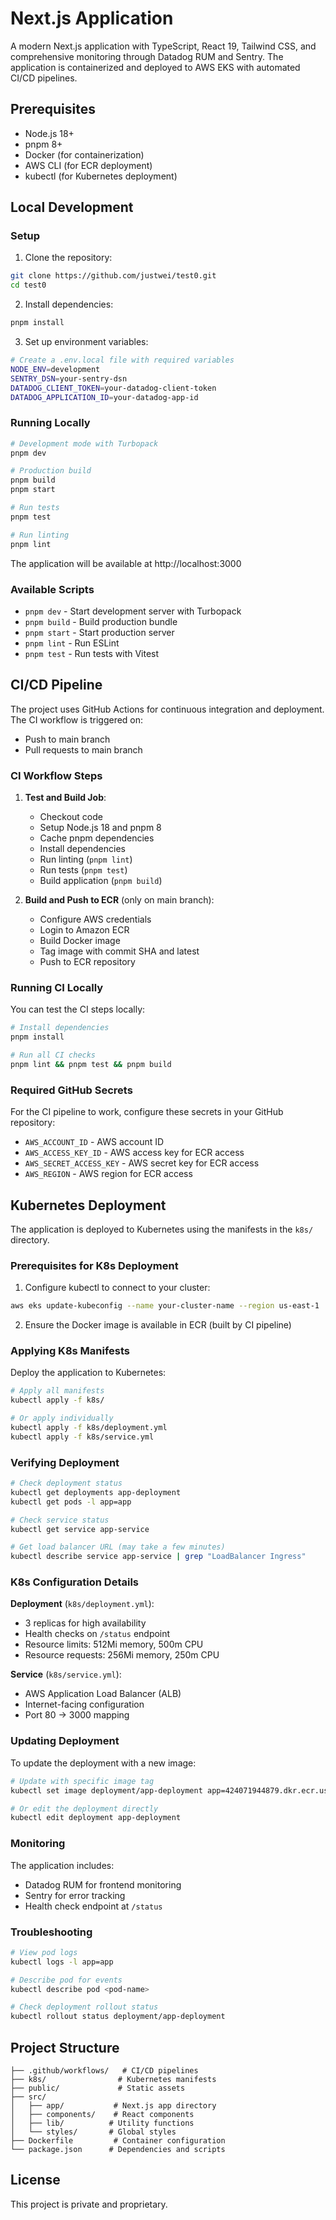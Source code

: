 # Next.js Application

A modern Next.js application with TypeScript, React 19, Tailwind CSS, and comprehensive monitoring through Datadog RUM and Sentry. The application is containerized and deployed to AWS EKS with automated CI/CD pipelines.

## Prerequisites

- Node.js 18+
- pnpm 8+
- Docker (for containerization)
- AWS CLI (for ECR deployment)
- kubectl (for Kubernetes deployment)

## Local Development

### Setup

1. Clone the repository:
```bash
git clone https://github.com/justwei/test0.git
cd test0
```

2. Install dependencies:
```bash
pnpm install
```

3. Set up environment variables:
```bash
# Create a .env.local file with required variables
NODE_ENV=development
SENTRY_DSN=your-sentry-dsn
DATADOG_CLIENT_TOKEN=your-datadog-client-token
DATADOG_APPLICATION_ID=your-datadog-app-id
```

### Running Locally

```bash
# Development mode with Turbopack
pnpm dev

# Production build
pnpm build
pnpm start

# Run tests
pnpm test

# Run linting
pnpm lint
```

The application will be available at http://localhost:3000

### Available Scripts

- `pnpm dev` - Start development server with Turbopack
- `pnpm build` - Build production bundle
- `pnpm start` - Start production server
- `pnpm lint` - Run ESLint
- `pnpm test` - Run tests with Vitest

## CI/CD Pipeline

The project uses GitHub Actions for continuous integration and deployment. The CI workflow is triggered on:
- Push to main branch
- Pull requests to main branch

### CI Workflow Steps

1. **Test and Build Job**:
   - Checkout code
   - Setup Node.js 18 and pnpm 8
   - Cache pnpm dependencies
   - Install dependencies
   - Run linting (`pnpm lint`)
   - Run tests (`pnpm test`)
   - Build application (`pnpm build`)

2. **Build and Push to ECR** (only on main branch):
   - Configure AWS credentials
   - Login to Amazon ECR
   - Build Docker image
   - Tag image with commit SHA and latest
   - Push to ECR repository

### Running CI Locally

You can test the CI steps locally:

```bash
# Install dependencies
pnpm install

# Run all CI checks
pnpm lint && pnpm test && pnpm build
```

### Required GitHub Secrets

For the CI pipeline to work, configure these secrets in your GitHub repository:
- `AWS_ACCOUNT_ID` - AWS account ID
- `AWS_ACCESS_KEY_ID` - AWS access key for ECR access
- `AWS_SECRET_ACCESS_KEY` - AWS secret key for ECR access
- `AWS_REGION` - AWS region for ECR access

## Kubernetes Deployment

The application is deployed to Kubernetes using the manifests in the `k8s/` directory.

### Prerequisites for K8s Deployment

1. Configure kubectl to connect to your cluster:
```bash
aws eks update-kubeconfig --name your-cluster-name --region us-east-1
```

2. Ensure the Docker image is available in ECR (built by CI pipeline)

### Applying K8s Manifests

Deploy the application to Kubernetes:

```bash
# Apply all manifests
kubectl apply -f k8s/

# Or apply individually
kubectl apply -f k8s/deployment.yml
kubectl apply -f k8s/service.yml
```

### Verifying Deployment

```bash
# Check deployment status
kubectl get deployments app-deployment
kubectl get pods -l app=app

# Check service status
kubectl get service app-service

# Get load balancer URL (may take a few minutes)
kubectl describe service app-service | grep "LoadBalancer Ingress"
```

### K8s Configuration Details

**Deployment** (`k8s/deployment.yml`):
- 3 replicas for high availability
- Health checks on `/status` endpoint
- Resource limits: 512Mi memory, 500m CPU
- Resource requests: 256Mi memory, 250m CPU

**Service** (`k8s/service.yml`):
- AWS Application Load Balancer (ALB)
- Internet-facing configuration
- Port 80 → 3000 mapping

### Updating Deployment

To update the deployment with a new image:

```bash
# Update with specific image tag
kubectl set image deployment/app-deployment app=424071944879.dkr.ecr.us-east-1.amazonaws.com/next-app:new-tag

# Or edit the deployment directly
kubectl edit deployment app-deployment
```

### Monitoring

The application includes:
- Datadog RUM for frontend monitoring
- Sentry for error tracking
- Health check endpoint at `/status`

### Troubleshooting

```bash
# View pod logs
kubectl logs -l app=app

# Describe pod for events
kubectl describe pod <pod-name>

# Check deployment rollout status
kubectl rollout status deployment/app-deployment
```

## Project Structure

```
├── .github/workflows/   # CI/CD pipelines
├── k8s/                # Kubernetes manifests
├── public/             # Static assets
├── src/
│   ├── app/           # Next.js app directory
│   ├── components/    # React components
│   ├── lib/          # Utility functions
│   └── styles/       # Global styles
├── Dockerfile         # Container configuration
└── package.json      # Dependencies and scripts
```

## License

This project is private and proprietary.
